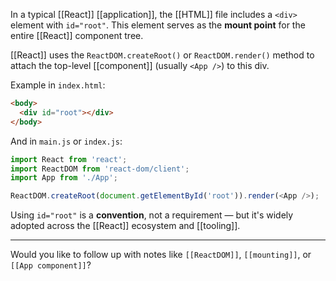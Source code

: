 
In a typical [[React]] [[application]], the [[HTML]] file includes a `<div>` element with `id="root"`. This element serves as the **mount point** for the entire [[React]] component tree.

[[React]] uses the `ReactDOM.createRoot()` or `ReactDOM.render()` method to attach the top-level [[component]] (usually `<App />`) to this div.

Example in `index.html`:

```html
<body>
  <div id="root"></div>
</body>
```

And in `main.js` or `index.js`:

```js
import React from 'react';
import ReactDOM from 'react-dom/client';
import App from './App';

ReactDOM.createRoot(document.getElementById('root')).render(<App />);
```

Using `id="root"` is a **convention**, not a requirement — but it's widely adopted across the [[React]] ecosystem and [[tooling]].

---

Would you like to follow up with notes like `[[ReactDOM]]`, `[[mounting]]`, or `[[App component]]`?